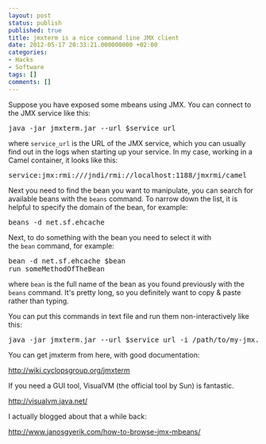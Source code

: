 ```yaml
---
layout: post
status: publish
published: true
title: jmxterm is a nice command line JMX client
date: 2012-05-17 20:33:21.000000000 +02:00
categories:
- Hacks
- Software
tags: []
comments: []
---
```

Suppose you have exposed some mbeans using JMX. You can connect to the JMX service like this:
<pre>java -jar jmxterm.jar --url $service_url</pre>
where `service_url` is the URL of the JMX service, which you can usually find out in the logs when starting up your service. In my case, working in a Camel container, it looks like this:
<pre>service:jmx:rmi:///jndi/rmi://localhost:1188/jmxrmi/camel</pre>
Next you need to find the bean you want to manipulate, you can search for available beans with the `beans` command. To narrow down the list, it is helpful to specify the domain of the bean, for example:
<pre>beans -d net.sf.ehcache</pre>
Next, to do something with the bean you need to select it with the `bean` command, for example:
<pre>bean -d net.sf.ehcache $bean
run someMethodOfTheBean</pre>
where `bean` is the full name of the bean as you found previously with the `beans` command. It's pretty long, so you definitely want to copy &amp; paste rather than typing.

You can put this commands in text file and run them non-interactively like this:
<pre>java -jar jmxterm.jar --url $service_url -i /path/to/my-jmx.script</pre>
You can get jmxterm from here, with good documentation:

<a href="http://wiki.cyclopsgroup.org/jmxterm  ">http://wiki.cyclopsgroup.org/jmxterm</a>

If you need a GUI tool, VisualVM (the official tool by Sun) is fantastic.

<a href="http://visualvm.java.net/">http://visualvm.java.net/</a>

I actually blogged about that a while back:

<a href="http://www.janosgyerik.com/how-to-browse-jmx-mbeans/">http://www.janosgyerik.com/how-to-browse-jmx-mbeans/</a>
